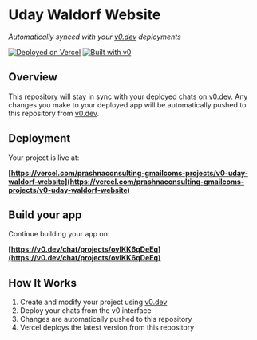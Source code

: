 # Uday Waldorf Website

*Automatically synced with your [v0.dev](https://v0.dev) deployments*

[![Deployed on Vercel](https://img.shields.io/badge/Deployed%20on-Vercel-black?style=for-the-badge&logo=vercel)](https://vercel.com/prashnaconsulting-gmailcoms-projects/v0-uday-waldorf-website)
[![Built with v0](https://img.shields.io/badge/Built%20with-v0.dev-black?style=for-the-badge)](https://v0.dev/chat/projects/ovlKK6qDeEq)

## Overview

This repository will stay in sync with your deployed chats on [v0.dev](https://v0.dev).
Any changes you make to your deployed app will be automatically pushed to this repository from [v0.dev](https://v0.dev).

## Deployment

Your project is live at:

**[https://vercel.com/prashnaconsulting-gmailcoms-projects/v0-uday-waldorf-website](https://vercel.com/prashnaconsulting-gmailcoms-projects/v0-uday-waldorf-website)**

## Build your app

Continue building your app on:

**[https://v0.dev/chat/projects/ovlKK6qDeEq](https://v0.dev/chat/projects/ovlKK6qDeEq)**

## How It Works

1. Create and modify your project using [v0.dev](https://v0.dev)
2. Deploy your chats from the v0 interface
3. Changes are automatically pushed to this repository
4. Vercel deploys the latest version from this repository